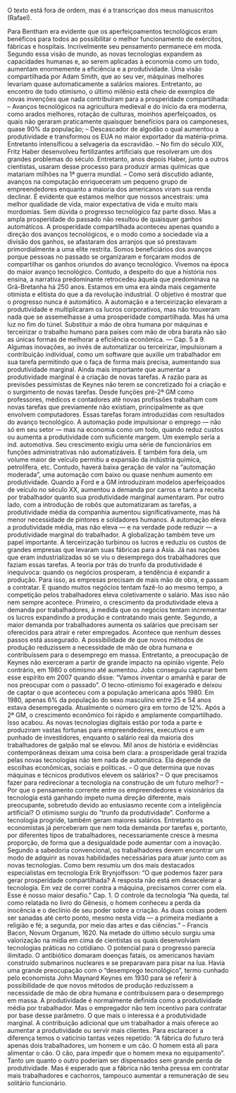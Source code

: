 O texto está fora de ordem, mas é a transcriçao dos meus manuscritos (Rafael).

Para Bentham era evidente que os aperfeiçoamentos tecnológicos eram benéficos para todos ao possibilitar o melhor funcionamento de exércitos, fábricas e hospitais. Incrivelmente seu pensamento permanece em moda.
Segundo essa visão de mundo, as novas tecnologias expandem as capacidades humanas e, ao serem aplicadas à economia como um todo, aumentam enormemente a eficiência e a produtividade.
Uma visão compartilhada por Adam Smith, que ao seu ver, máquinas melhores levariam quase automaticamente a salários maiores.
Entretanto, ao encontro de todo otimismo, o último milênio está cheio de exemplos de novas invenções que nada contribuíram para a prosperidade compartilhada:
– Avanços tecnológicos na agricultura medieval e do início da era moderna, como arados melhores, rotação de culturas, moinhos aperfeiçoados, os quais não geraram praticamente quaisquer benefícios para os camponeses, quase 90% da população;
– Descascador de algodão o qual aumentou a produtividade e transformou os EUA no maior exportador da matéria-prima. Entretanto intensificou a selvageria da escravidão.
– No fim do século XIX, Fritz Haber desenvolveu fertilizantes artificiais que resolveram um dos grandes problemas do século. Entretanto, anos depois Haber, junto a outros cientistas, usaram desse processo para produzir armas químicas que matariam milhões na 1ª guerra mundial.
– Como será discutido adiante, avanços na computação enriqueceram um pequeno grupo de empreendedores enquanto a maioria dos americanos viram sua renda declinar.
É evidente que estamos melhor que nossos ancestrais: uma melhor qualidade de vida, maior expectativa de vida e muito mais mordomias. Sem dúvida o progresso tecnológico faz parte disso. Mas a ampla prosperidade do passado não resultou de quaisquer ganhos automáticos. A prosperidade compartilhada aconteceu apenas quando a direção dos avanços tecnológicos, e o modo como a sociedade via a divisão dos ganhos, se afastaram dos arranjos que só prestavam primordialmente a uma elite restrita.
Somos beneficiários dos avanços porque pessoas no passado se organizaram e forçaram modos de compartilhar os ganhos oriundos do avanço tecnológico.
Vivemos na época do maior avanço tecnológico.
Contudo, a despeito do que a história nos ensina, a narrativa predominante retrocedeu àquela que predominava na Grã-Bretanha há 250 anos. Estamos em uma era ainda mais cegamente otimista e elitista do que a da revolução industrial.
O objetivo é mostrar que o progresso nunca é automático.
A automação e a terceirização elevaram a produtividade e multiplicaram os lucros corporativos, mas não trouxeram nada que se assemelhasse a uma prosperidade compartilhada.
Mas há uma luz no fim do túnel. Substituir a mão de obra humana por máquinas e terceirizar o trabalho humano para países com mão de obra barata não são as únicas formas de melhorar a eficiência econômica. — Cap. 5 a 9.
Algumas inovações, ao invés de automatizar ou terceirizar, impulsionam a contribuição individual, como um software que auxilie um trabalhador em sua tarefa permitindo que o faça de forma mais precisa, aumentando sua produtividade marginal.
Ainda mais importante que aumentar a produtividade marginal é a criação de novas tarefas. A razão para as previsões pessimistas de Keynes não terem se concretizado foi a criação e o surgimento de novas tarefas.
Desde funções pré-2ª GM como professores, médicos e contadores até novas profissões trabalham com novas tarefas que previamente não existiam, principalmente as que envolvem computadores.
Essas tarefas foram introduzidas com resultados do avanço tecnológico.
A automação pode impulsionar o emprego — não só em seu setor — mas na economia como um todo, quando reduz custos ou aumenta a produtividade com suficiente margem.
Um exemplo seria a ind. automotiva. Seu crescimento exigiu uma série de funcionários em funções administrativas não automatizáveis. E também fora dela, um volume maior de veículo permitiu a expansão da indústria química, petrolífera, etc.
Contudo, haverá baixa geração de valor na “automação moderada”, uma automação com baixo ou quase nenhum aumento em produtividade.
Quando a Ford e a GM introduziram modelos aperfeiçoados de veículo no século XX, aumentou a demanda por carros e tanto a receita por trabalhador quanto sua produtividade marginal aumentaram.
Por outro lado, com a introdução de robôs que automatizaram as tarefas, a produtividade média da companhia aumentou significativamente, mas há menor necessidade de pintores e soldadores humanos.
A automação eleva a produtividade média, mas não eleva — e na verdade pode reduzir — a produtividade marginal do trabalhador.
A globalização também teve um papel importante. A terceirização turbinou os lucros e reduziu os custos de grandes empresas que levaram suas fábricas para a Ásia. Já nas nações que eram industrializadas só se viu o desemprego dos trabalhadores que faziam essas tarefas.
A teoria por trás do trunfo da produtividade é inequívoca: quando os negócios prosperam, a tendência é expandir a produção. Para isso, as empresas precisam de mais mão de obra, e passam a contratar. E quando muitos negócios tentam fazê-lo ao mesmo tempo, a competição pelos trabalhadores eleva coletivamente o salário.
Mas isso não nem sempre acontece.
Primeiro, o crescimento da produtividade eleva a demanda por trabalhadores, à medida que os negócios tentam incrementar os lucros expandindo a produção e contratando mais gente.
Segundo, a maior demanda por trabalhadores aumenta os salários que precisam ser oferecidos para atrair e reter empregados.
Acontece que nenhum desses passos está assegurado.
A possibilidade de que novos métodos de produção reduzissem a necessidade de mão de obra humana e contribuíssem para o desemprego em massa.
Entretanto, a preocupação de Keynes não exerceram a partir de grande impacto na opinião vigente. Pelo contrário, em 1980 o otimismo até aumentou. Jobs conseguiu capturar bem esse espírito em 2007 quando disse: “Vamos inventar o amanhã e parar de nos preocupar com o passado”.
O tecno-otimismo foi exagerado e deixou de captar o que aconteceu com a população americana após 1980.
Em 1980, apenas 6% da população do sexo masculino entre 25 e 54 anos estava desempregada. Atualmente o número gira em torno de 12%.
Após a 2ª GM, o crescimento econômico foi rápido e amplamente compartilhado. Isso acabou. As novas tecnologias digitais estão por toda a parte e produziram vastas fortunas para empreendedores, executivos e um punhado de investidores, enquanto o salário real da maioria dos trabalhadores de galpão mal se elevou.
Mil anos de história e evidências contemporâneas deixam uma coisa bem clara: a prosperidade geral trazida pelas novas tecnologias não tem nada de automática. Ela depende de escolhas econômicas, sociais e políticas.
– O que determina que novas máquinas e técnicos produtivos elevem os salários?
– O que precisamos fazer para redirecionar a tecnologia na construção de um futuro melhor?
– Por que o pensamento corrente entre os empreendedores e visionários da tecnologia está ganhando ímpeto numa direção diferente, mais preocupante, sobretudo devido ao entusiasmo recente com a inteligência artificial?
O otimismo surgiu do “trunfo da produtividade”. Conforme a tecnologia progride, também geram maiores salários. Entretanto os economistas já perceberam que nem toda demanda por tarefas e, portanto, por diferentes tipos de trabalhadores, necessariamente cresce à mesma proporção, de forma que a desigualdade pode aumentar com a inovação.
Segundo a sabedoria convencional, os trabalhadores devem encontrar um modo de adquirir as novas habilidades necessárias para atuar junto com as novas tecnologias. Como bem resumiu um dos mais destacados especialistas em tecnologia Erik Brynjolfsson:
“O que podemos fazer para gerar prosperidade compartilhada? A resposta não está em desacelerar a tecnologia. Em vez de correr contra a máquina, precisamos correr com ela. Esse é nosso maior desafio.”
Cap. 1. O controle da tecnologia
“Na queda, tal como relatada no livro do Gênesis, o homem conheceu a perda da inocência e o declínio de seu poder sobre a criação. As duas coisas podem ser sanadas até certo ponto, mesmo nesta vida — a primeira mediante a religião e fé; a segunda, por meio das artes e das ciências.”
– Francis Bacon, Novum Organum, 1620.
Na metade do último século surgiu uma valorização na mídia em cima de cientistas os quais desenvolviam tecnologias práticas no cotidiano. O potencial para o progresso parecia ilimitado.
O antibiótico domaram doenças fatais, os americanos haviam construído submarinos nucleares e se preparavam para pisar na lua.
Havia uma grande preocupação com o “desemprego tecnológico”, termo cunhado pelo economista John Maynard Keynes em 1930 para se referir à possibilidade de que novos métodos de produção reduzissem a necessidade de mão de obra humana e contribuíssem para o desemprego em massa.
A produtividade é normalmente definida como a produtividade média por trabalhador. Mas o empregador não tem incentivo para contratar por base desse parâmetro. O que mais o interessa é a produtividade marginal. A contribuição adicional que um trabalhador a mais oferece ao aumentar a produtividade ou servir mais clientes.
Para esclarecer a diferença temos o vaticínio tantas vezes repetido: “A fábrica do futuro terá apenas dois trabalhadores, um homem e um cão. O homem está ali para alimentar o cão. O cão, para impedir que o homem mexa no equipamento”.
Tanto um quanto o outro poderiam ser dispensados sem grande perda de produtividade. Mas é esperado que a fábrica não tenha pressa em contratar mais trabalhadores e cachorros, tampouco aumentar a remuneração de seu solitário funcionário.
